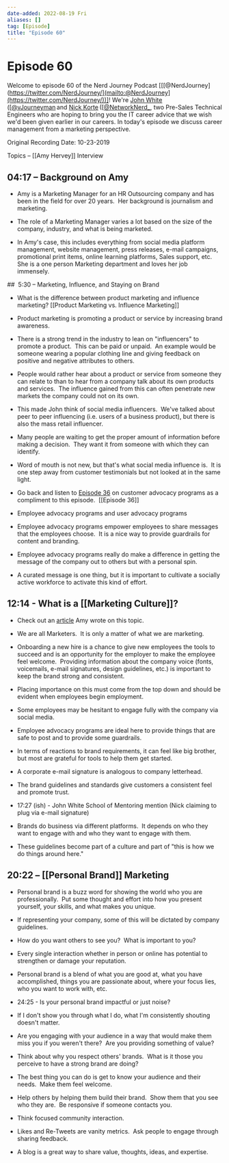 ```yaml
---
date-added: 2022-08-19 Fri
aliases: []
tag: [Episode]
title: "Episode 60"
---
```


# Episode 60

Welcome to episode 60 of the Nerd Journey Podcast [[[@NerdJourney](https://twitter.com/NerdJourney/](mailto:@NerdJourney](https://twitter.com/NerdJourney/))]! We're [John White](https://www.linkedin.com/in/vJourneyman/) ([[@vJourneyman](https://twitter.com/vJourneyman](mailto:@vJourneyman](https://twitter.com/vJourneyman))) and [Nick Korte](https://www.linkedin.com/in/nickkortenetworknerd/) ([[@NetworkNerd_](https://twitter.com/NetworkNerd_/](mailto:@NetworkNerd_](https://twitter.com/NetworkNerd_/))), two Pre-Sales Technical Engineers who are hoping to bring you the IT career advice that we wish we'd been given earlier in our careers. In today's episode we discuss career management from a marketing perspective. 

Original Recording Date: 10-23-2019 

Topics – [[Amy Hervey]] Interview 

## 04:17 – Background on Amy 

* Amy is a Marketing Manager for an HR Outsourcing company and has been in the field for over 20 years.  Her background is journalism and marketing. 

* The role of a Marketing Manager varies a lot based on the size of the company, industry, and what is being marketed. 

* In Amy's case, this includes everything from social media platform management, website management, press releases, e-mail campaigns, promotional print items, online learning platforms, Sales support, etc.  She is a one person Marketing department and loves her job immensely. 

##  5:30 – Marketing, Influence, and Staying on Brand 

* What is the difference between product marketing and influence marketing? [[Product Marketing vs. Influence Marketing]]

* Product marketing is promoting a product or service by increasing brand awareness. 

* There is a strong trend in the industry to lean on "influencers" to promote a product.  This can be paid or unpaid.  An example would be someone wearing a popular clothing line and giving feedback on positive and negative attributes to others. 

* People would rather hear about a product or service from someone they can relate to than to hear from a company talk about its own products and services.  The influence gained from this can often penetrate new markets the company could not on its own. 

* This made John think of social media influencers.  We've talked about peer to peer influencing (i.e. users of a business product), but there is also the mass retail influencer. 

* Many people are waiting to get the proper amount of information before making a decision.  They want it from someone with which they can identify.   

* Word of mouth is not new, but that's what social media influence is.  It is one step away from customer testimonials but not looked at in the same light. 

* Go back and listen to [Episode 36](http://nerd-journey.com/nerd-journey-036-customer-advocacy-programs/) on customer advocacy programs as a compliment to this episode.  [[Episode 36]]

* Employee advocacy programs and user advocacy programs 

* Employee advocacy programs empower employees to share messages that the employees choose.  It is a nice way to provide guardrails for content and branding. 

* Employee advocacy programs really do make a difference in getting the message of the company out to others but with a personal spin. 

* A curated message is one thing, but it is important to cultivate a socially active workforce to activate this kind of effort. 

## 12:14 - What is a [[Marketing Culture]]? 

* Check out an [article]([https://www.staffone.com/developing-marketing-culture/](https://www.staffone.com/developing-marketing-culture/)) Amy wrote on this topic. 

* We are all Marketers.  It is only a matter of what we are marketing. 

* Onboarding a new hire is a chance to give new employees the tools to succeed and is an opportunity for the employer to make the employee feel welcome.  Providing information about the company voice (fonts, voicemails, e-mail signatures, design guidelines, etc.) is important to keep the brand strong and consistent. 

* Placing importance on this must come from the top down and should be evident when employees begin employment. 

* Some employees may be hesitant to engage fully with the company via social media.  

* Employee advocacy programs are ideal here to provide things that are safe to post and to provide some guardrails. 

* In terms of reactions to brand requirements, it can feel like big brother, but most are grateful for tools to help them get started. 

* A corporate e-mail signature is analogous to company letterhead.   

* The brand guidelines and standards give customers a consistent feel and promote trust. 

* 17:27 (ish) - John White School of Mentoring mention (Nick claiming to plug via e-mail signature) 

* Brands do business via different platforms.  It depends on who they want to engage with and who they want to engage with them. 

* These guidelines become part of a culture and part of "this is how we do things around here." 

## 20:22 – [[Personal Brand]] Marketing 

* Personal brand is a buzz word for showing the world who you are professionally.  Put some thought and effort into how you present yourself, your skills, and what makes you unique. 

* If representing your company, some of this will be dictated by company guidelines. 

* How do you want others to see you?  What is important to you?   

* Every single interaction whether in person or online has potential to strengthen or damage your reputation. 

* Personal brand is a blend of what you are good at, what you have accomplished, things you are passionate about, where your focus lies, who you want to work with, etc.   

* 24:25 - Is your personal brand impactful or just noise? 

* If I don't show you through what I do, what I'm consistently shouting doesn't matter. 

* Are you engaging with your audience in a way that would make them miss you if you weren't there?  Are you providing something of value? 

* Think about why you respect others' brands.  What is it those you perceive to have a strong brand are doing? 

* The best thing you can do is get to know your audience and their needs.  Make them feel welcome. 

* Help others by helping them build their brand.  Show them that you see who they are.  Be responsive if someone contacts you.  

* Think focused community interaction. 

* Likes and Re-Tweets are vanity metrics.  Ask people to engage through sharing feedback.   

* A blog is a great way to share value, thoughts, ideas, and expertise. 


